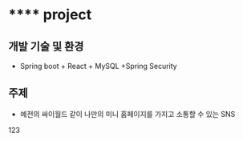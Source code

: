 # **** project

## 개발 기술 및 환경
* Spring boot + React + MySQL +Spring Security

## 주제
- 예전의 싸이월드 같이 나만의 미니 홈페이지를 가지고 소통할 수 있는 SNS 

123